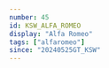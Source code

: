 ```yaml
---
number: 45
id: KSW_ALFA_ROMEO
display: "Alfa Romeo"
tags: ["alfaromeo"]
since: "20240525GT_KSW"
---
```

